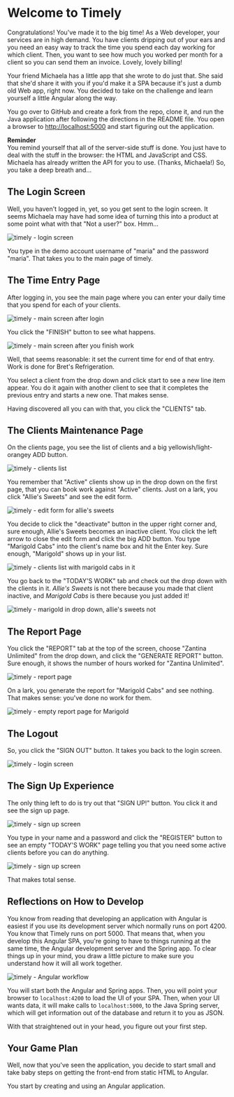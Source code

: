# Welcome to Timely

Congratulations! You've made it to the big time! As a
Web developer, your services are in high demand. You
have clients dripping out of your ears and you need an
easy way to track the time you spend each day working
for which client. Then, you want to see how much you
worked per month for a client so you can send them an
invoice. Lovely, lovely billing!

Your friend Michaela has a little app that she wrote to
do just that. She said that she'd share it with you if
you'd make it a SPA because it's just a dumb old Web
app, right now. You decided to take on the challenge
and learn yourself a little Angular along the way.

You go over to GitHub and create a fork from the repo,
clone it, and run the Java application after following
the directions in the README file. You open a browser
to [http://localhost:5000](http://localhost:5000) and
start figuring out the application.

**Reminder** \
You remind yourself that all of the
server-side stuff is done. You just have to deal with
the stuff in the browser: the HTML and JavaScript and
CSS. Michaela has already written the API for you to
use. (Thanks, Michaela!) So, you take a deep breath
and...

## The Login Screen

Well, you haven't logged in, yet, so you get sent to
the login screen. It seems Michaela may have had some
idea of turning this into a product at some point what
with that "Not a user?" box. Hmm...

![timely - login
screen](https://tiy-corp-train.github.io/newline-media/learning-angular-with-timely/login-screen.png)

You type in the demo account username of "maria" and
the password "maria". That takes you to the main page
of timely.

## The Time Entry Page

After logging in, you see the main page where you can
enter your daily time that you spend for each of your
clients.

![timely - main screen after
login](https://tiy-corp-train.github.io/newline-media/learning-angular-with-timely/timely-work-1.png)

You click the "FINISH" button to see what happens.

![timely - main screen after you finish
work](https://tiy-corp-train.github.io/newline-media/learning-angular-with-timely/timely-work-finish.png)

Well, that seems reasonable: it set the current time
for end of that entry. Work is done for Bret's
Refrigeration.

You select a client from the drop down and click start
to see a new line item appear. You do it again with
another client to see that it completes the previous
entry and starts a new one. That makes sense.

Having discovered all you can with that, you click the
"CLIENTS" tab.

## The Clients Maintenance Page

On the clients page, you see the list of clients and a
big yellowish/light-orangey ADD button.

![timely - clients
list](https://tiy-corp-train.github.io/newline-media/learning-angular-with-timely/clients-list.png)

You remember that "Active" clients show up in the drop
down on the first page, that you can book work against
"Active" clients. Just on a lark, you click "Allie's
Sweets" and see the edit form.

![timely - edit form for allie's
sweets](https://tiy-corp-train.github.io/newline-media/learning-angular-with-timely/client-edit-form.png)

You decide to click the "deactivate" button in the
upper right corner and, sure enough, Allie's Sweets
becomes an inactive client. You click the left arrow to
close the edit form and click the big ADD button. You
type "Marigold Cabs" into the client's name box and hit
the Enter key. Sure enough, "Marigold" shows up in your
list.

![timely - clients list with marigold cabs in
it](https://tiy-corp-train.github.io/newline-media/learning-angular-with-timely/clients-list-with-marigold.png)

You go back to the "TODAY'S WORK" tab and check out the
drop down with the clients in it. *Allie's Sweets* is
not there because you made that client inactive, and
*Marigold Cabs* is there because you just added it!

![timely - marigold in drop down, allie's sweets
not](https://tiy-corp-train.github.io/newline-media/learning-angular-with-timely/marigold-in-drop-down.png)

## The Report Page

You click the "REPORT" tab at the top of the screen,
choose "Zantina Unlimited" from the drop down, and
click the "GENERATE REPORT" button. Sure enough, it
shows the number of hours worked for "Zantina
Unlimited".

![timely - report
page](https://tiy-corp-train.github.io/newline-media/learning-angular-with-timely/report.png)

On a lark, you generate the report for "Marigold Cabs"
and see nothing. That makes sense: you've done no work
for them.

![timely - empty report page for
Marigold](https://tiy-corp-train.github.io/newline-media/learning-angular-with-timely/empty-report-for-marigold.png)

## The Logout

So, you click the "SIGN OUT" button. It takes you back
to the login screen.

![timely - login
screen](https://tiy-corp-train.github.io/newline-media/learning-angular-with-timely/login-screen.png)

## The Sign Up Experience

The only thing left to do is try out that "SIGN UP!"
button. You click it and see the sign up page.

![timely - sign up
screen](https://tiy-corp-train.github.io/newline-media/learning-angular-with-timely/sign-up-page.png)

You type in your name and a password and click the
"REGISTER" button to see an empty "TODAY'S WORK" page
telling you that you need some active clients before
you can do anything.

![timely - sign up
screen](https://tiy-corp-train.github.io/newline-media/learning-angular-with-timely/empty-clients-list.png)

That makes total sense.

## Reflections on How to Develop

You know from reading that developing an application
with Angular is easiest if you use its development
server which normally runs on port 4200. You know that
Timely runs on port 5000. That means that, when you
develop this Angular SPA, you're going to have to
things running at the same time, the Angular
development server and the Spring app. To clear things
up in your mind, you draw a little picture to make
sure you understand how it will all work together.

![timely - Angular workflow](https://tiy-corp-train.github.io/newline-media/learning-angular-with-timely/interaction-sketch.jpeg)

You will start both the Angular and Spring apps. Then,
you will point your browser to `localhost:4200` to
load the UI of your SPA. Then, when your UI wants
data, it will make calls to `localhost:5000`, to the
Java Spring server, which will get information out of
the database and return it to you as JSON.

With that straightened out in your head, you figure
out your first step.

## Your Game Plan

Well, now that you've seen the application, you decide
to start small and take baby steps on getting the
front-end from static HTML to Angular.

You start by creating and using an Angular application.
